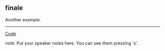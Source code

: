 ##  finale

Another example.

---
[Code](txmt://open?url=file://~/code/fun-js/examples/finale.coffee)

note:
    Put your speaker notes here.
    You can see them pressing 's'.
